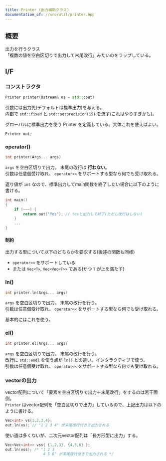 ```yaml
---
title: Printer (出力補助クラス)
documentation_of: //src/util/printer.hpp
---
```


## 概要

出力を行うクラス  
「複数の値を空白区切りで出力して末尾改行」みたいのをラップしている。

## I/F

### コンストラクタ

```cpp
Printer printer(Ostream& os = std::cout)
```

引数には出力先(デフォルトは標準出力)を与える。  
内部で `std::fixed` と `std::setprecision(15)` を流す(これはやりすぎかも)。

グローバルに標準出力を使う Printer を定義している。大体これを使えばよい。
```cpp
Printer out;
```

### operator()

```cpp
int printer(Args... args)
```

`args` を空白区切りで出力。 末尾の改行は **行わない**。  
引数は任意個受け取れ、 `operator<<` をサポートする型なら何でも受け取れる。  

返り値が `int` なので、標準出力してmain関数を終了したい場合に以下のように書ける。
```cpp
int main()
{
    if (~~~) {
        return out("Yes"); // Yesと出力して終了(ただし改行はしない)
    }
    ...
}
```

#### 制約

出力する型について以下のどちらかを要求する(後述の関数も同様)
- `operator<<` をサポートしている
- または `Vec<T>`, `Vec<Vec<T>>` である(かつ `T` が上を満たす)

### ln()

```cpp
int printer.ln(Args... args)
```

`args` を空白区切りで出力。 末尾の改行を行う。  
引数は任意個受け取れ、 `operator<<` をサポートする型なら何でも受け取れる。  

基本的にはこれを使う。

### el()

```cpp
int printer.el(Args... args)
```

`args` を空白区切りで出力。 末尾の改行を行う。  
改行に `std::endl` を使う点が `ln()` との違い。インタラクティブで使う。  
引数は任意個受け取れ、 `operator<<` をサポートする型なら何でも受け取れる。  

### vectorの出力

vector配列について「要素を空白区切りで出力＋末尾改行」をするのは若干面倒。  
`Printer` はvector配列を「空白区切りで出力」しているので、上記出力は以下のように書ける。

```cpp
Vec<int> vs{1,2,3,4};
out.ln(vs); // "1 2 3 4" が末尾改行付きで出力される
```

使い道は多くないが、二次元vector配列は「長方形型に出力」する。

```cpp
Vec<Vec<int>> vss{ {1,2,3}, {4,5,6} };
out.ln(vss); /* "1 2 3
                 4 5 6" が末尾改行付きで出力される */
```
